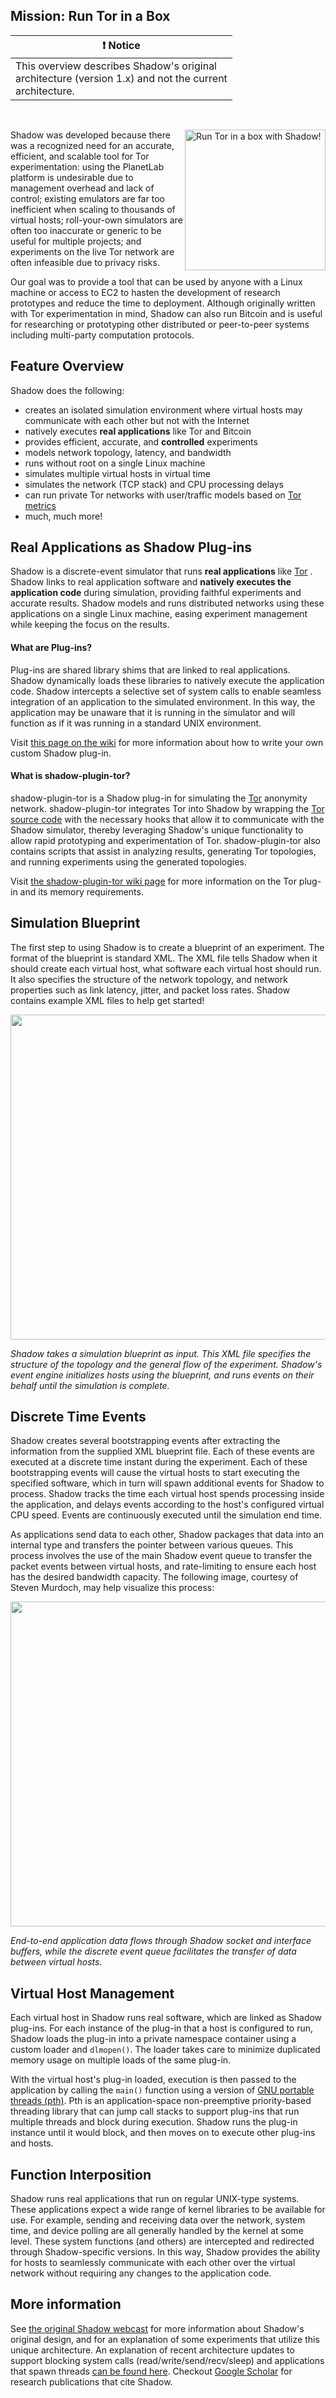 ## Mission: Run Tor in a Box

| ❗ Notice                                                                                                    |
|--------------------------------------------------------------------------------------------------------------|
| This overview describes Shadow's original<br>architecture (version 1.x) and not the current<br>architecture. |

<br>

<!--[[https://raw.githubusercontent.com/wiki/shadow/shadow/assets/torinabox.png|align=right|width=175px]]-->
<!--[Run Tor in a box with Shadow!][image-torinabox]-->
<!--[image-torinabox]: https://raw.githubusercontent.com/wiki/shadow/shadow/assets/torinabox.png-->

<a href="https://raw.githubusercontent.com/wiki/shadow/shadow/assets/torinabox.png"><img align="right" width="225" alt="Run Tor in a box with Shadow!" src="https://raw.githubusercontent.com/wiki/shadow/shadow/assets/torinabox.png"></a>

Shadow was developed because there was a recognized need for an accurate,
efficient, and scalable tool for Tor experimentation: using the PlanetLab
platform is undesirable due to management overhead and lack of control; existing
emulators are far too inefficient when scaling to thousands of virtual hosts;
roll-your-own simulators are often too inaccurate or generic to be useful for
multiple projects; and experiments on the live Tor network are often infeasible
due to privacy risks.

Our goal was to provide a tool that can be used by anyone with a Linux machine
or access to EC2 to hasten the development of research prototypes and reduce the
time to deployment. Although originally written with Tor experimentation in
mind, Shadow can also run Bitcoin and is useful for researching or prototyping
other distributed or peer-to-peer systems including multi-party computation
protocols.

## Feature Overview

Shadow does the following:

 + creates an isolated simulation environment where virtual hosts may
   communicate with each other but not with the Internet
 + natively executes **real applications** like Tor and Bitcoin 
 + provides efficient, accurate, and **controlled** experiments
 + models network topology, latency, and bandwidth
 + runs without root on a single Linux machine
 + simulates multiple virtual hosts in virtual time
 + simulates the network (TCP stack) and CPU processing delays
 + can run private Tor networks with user/traffic models based on [Tor
   metrics][tormetrics] 
 + much, much more!

## Real Applications as Shadow Plug-ins

Shadow is a discrete-event simulator that runs **real applications** like
[Tor][tor] . Shadow links to real application software and **natively executes
the application code** during simulation, providing faithful experiments and
accurate results. Shadow models and runs distributed networks using these
applications on a single Linux machine, easing experiment management while
keeping the focus on the results.

#### What are Plug-ins?

Plug-ins are shared library shims that are linked to real applications. Shadow
dynamically loads these libraries to natively execute the application code.
Shadow intercepts a selective set of system calls to enable seamless integration
of an application to the simulated environment. In this way, the application may
be unaware that it is running in the simulator and will function as if it was
running in a standard UNIX environment.

Visit [this page on the wiki][wiki-custom-plugin] for more information about how
to write your own custom Shadow plug-in.

#### What is shadow-plugin-tor?

shadow-plugin-tor is a Shadow plug-in for simulating the [Tor][tor] anonymity
network. shadow-plugin-tor integrates Tor into Shadow by wrapping the [Tor
source code][torsource] with the necessary hooks that allow it to communicate
with the Shadow simulator, thereby leveraging Shadow's unique functionality to
allow rapid prototyping and experimentation of Tor. shadow-plugin-tor also
contains scripts that assist in analyzing results, generating Tor topologies,
and running experiments using the generated topologies.

Visit [the shadow-plugin-tor wiki page][wiki-scallion] for more information on
the Tor plug-in and its memory requirements.

## Simulation Blueprint

The first step to using Shadow is to create a blueprint of an experiment. The
format of the blueprint is standard XML. The XML file tells Shadow when it
should create each virtual host, what software each virtual host should run. It
also specifies the structure of the network topology, and network properties
such as link latency, jitter, and packet loss rates. Shadow contains example XML
files to help get started!

<a href="https://raw.githubusercontent.com/wiki/shadow/shadow/assets/design1.png"><img title="design1" src="https://raw.githubusercontent.com/wiki/shadow/shadow/assets/design1.png" alt="" width="520" /></a>

_Shadow takes a simulation blueprint as input. This XML file specifies the
structure of the topology and the general flow of the experiment. Shadow's event
engine initializes hosts using the blueprint, and runs events on their behalf
until the simulation is complete._

## Discrete Time Events

Shadow creates several bootstrapping events after extracting the information
from the supplied XML blueprint file. Each of these events are executed at a
discrete time instant during the experiment. Each of these bootstrapping events
will cause the virtual hosts to start executing the specified software, which in
turn will spawn additional events for Shadow to process. Shadow tracks the time
each virtual host spends processing inside the application, and delays events
according to the host's configured virtual CPU speed. Events are continuously
executed until the simulation end time.

As applications send data to each other, Shadow packages that data into an
internal type and transfers the pointer between various queues. This process
involves the use of the main Shadow event queue to transfer the packet events
between virtual hosts, and rate-limiting to ensure each host has the desired
bandwidth capacity. The following image, courtesy of Steven Murdoch, may help
visualize this process:

<a href="https://raw.githubusercontent.com/wiki/shadow/shadow/assets/shadow_packet_flow.pdf"><img title="shadow_packet_flow" src="https://raw.githubusercontent.com/wiki/shadow/shadow/assets/shadow_packet_flow.png" alt="" width="520" /></a>

_End-to-end application data flows through Shadow socket and interface buffers,
while the discrete event queue facilitates the transfer of data between virtual
hosts._

## Virtual Host Management

Each virtual host in Shadow runs real software, which are linked as Shadow
plug-ins. For each instance of the plug-in that a host is configured to run,
Shadow loads the plug-in into a private namespace container using a custom
loader and `dlmopen()`. The loader takes care to minimize duplicated memory
usage on multiple loads of the same plug-in.

With the virtual host's plug-in loaded, execution is then passed to the
application by calling the `main()` function using a version of [GNU portable
threads (pth)][gnu-pth]. Pth is an application-space non-preemptive
priority-based threading library that can jump call stacks to support plug-ins
that run multiple threads and block during execution. Shadow runs the plug-in
instance until it would block, and then moves on to execute other plug-ins and
hosts.

## Function Interposition

Shadow runs real applications that run on regular UNIX-type systems. These
applications expect a wide range of kernel libraries to be available for use.
For example, sending and receiving data over the network, system time, and
device polling are all generally handled by the kernel at some level. These
system functions (and others) are intercepted and redirected through
Shadow-specific versions. In this way, Shadow provides the ability for hosts to
seamlessly communicate with each other over the virtual network without
requiring any changes to the application code.

## More information

See [the original Shadow webcast][youtube-shadow-design] for more information
about Shadow's original design, and for an explanation of some experiments that
utilize this unique architecture. An explanation of recent architecture updates
to support blocking system calls (read/write/send/recv/sleep) and applications
that spawn threads [can be found here][cset-rpth-slides]. Checkout [Google
Scholar](https://scholar.google.com/scholar?oi=bibs&hl=en&cites=12341442653770148265)
for research publications that cite Shadow.

<!--<iframe width="420" height="315" src="http://www.youtube-nocookie.com/embed/Tb7m8OdpD8A" frameborder="0" allowfullscreen></iframe>-->

[tor]: https://www.torproject.org/
[tormetrics]: https://metrics.torproject.org/
[torsource]: https://gitweb.torproject.org/tor.git
[wiki-scallion]: https://github.com/shadow/shadow-plugin-tor/wiki
[wiki-custom-plugin]: https://github.com/shadow/shadow/wiki/2-Simulation-Execution-and-Analysis#shadow-plug-ins
[youtube-shadow-design]: http://youtu.be/Tb7m8OdpD8A
[cset-rpth-slides]: http://www.anonymized.com/talks/shadowbitcoin-cset-20150810.pdf
[gnu-pth]: https://www.gnu.org/software/pth/
